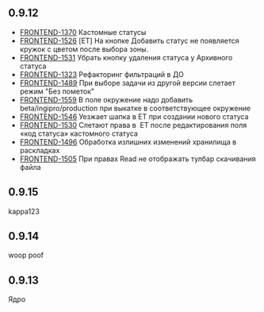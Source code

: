 ## 0.9.12
* [FRONTEND-1370](https://tracker.yandex.ru/FRONTEND-1370) Кастомные статусы 
* [FRONTEND-1526](https://tracker.yandex.ru/FRONTEND-1526) [ЕТ] На кнопке Добавить статус не появляется кружок с цветом после выбора зоны. 
* [FRONTEND-1531](https://tracker.yandex.ru/FRONTEND-1531) Убрать кнопку удаления статуса у Архивного статуса 
* [FRONTEND-1323](https://tracker.yandex.ru/FRONTEND-1323) Рефакторинг фильтраций в ДО 
* [FRONTEND-1489](https://tracker.yandex.ru/FRONTEND-1489) При выборе задачи из другой версии слетает режим "Без пометок" 
* [FRONTEND-1559](https://tracker.yandex.ru/FRONTEND-1559) В поле окружение надо добавить beta/ingipro/production при выкатке в соответствующее окружение 
* [FRONTEND-1546](https://tracker.yandex.ru/FRONTEND-1546) Уезжает шапка в ЕТ при создании нового статуса 
* [FRONTEND-1530](https://tracker.yandex.ru/FRONTEND-1530) Слетают права в  ET после редактирования поля «код статуса» кастомного статуса 
* [FRONTEND-1496](https://tracker.yandex.ru/FRONTEND-1496) Обработка излишних изменений хранилища в раскладках 
* [FRONTEND-1505](https://tracker.yandex.ru/FRONTEND-1505) При правах Read не отображать тулбар скачивания файла 

## 0.9.15
kappa123

## 0.9.14
woop
poof

## 0.9.13

Ядро
